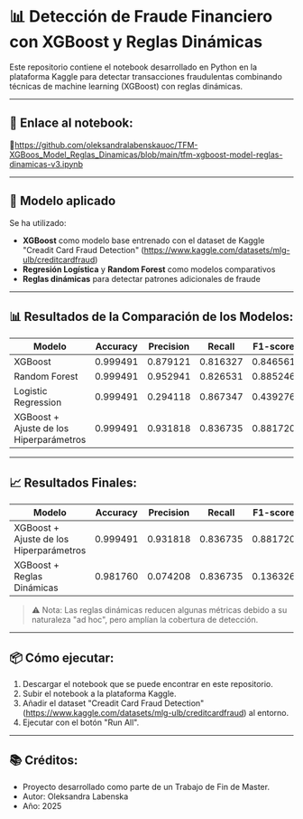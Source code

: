 # 📊 Detección de Fraude Financiero con XGBoost y Reglas Dinámicas

Este repositorio contiene el notebook desarrollado en Python en la plataforma Kaggle para detectar transacciones fraudulentas combinando técnicas de machine learning (XGBoost) con reglas dinámicas.

---

## 🚀 Enlace al notebook:

📎https://github.com/oleksandralabenskauoc/TFM-XGBoos_Model_Reglas_Dinamicas/blob/main/tfm-xgboost-model-reglas-dinamicas-v3.ipynb

---

## 🧠 Modelo aplicado

Se ha utilizado:
- **XGBoost** como modelo base entrenado con el dataset de Kaggle "Creadit Card Fraud Detection" (https://www.kaggle.com/datasets/mlg-ulb/creditcardfraud)
- **Regresión Logística** y **Random Forest** como modelos comparativos
- **Reglas dinámicas** para detectar patrones adicionales de fraude

---

## 📊 Resultados de la Comparación de los Modelos:

| Modelo                                      | Accuracy   | Precision  | Recall     | F1-score   | ROC AUC   |
|---------------------------------------------|------------|------------|------------|------------|-----------|
| XGBoost                                     | 0.999491   | 0.879121   | 0.816327   | 0.846561   | 0.986169  |
| Random Forest                               | 0.999491   | 0.952941   | 0.826531   | 0.885246   | 0.983225  |
| Logistic Regression                         | 0.999491   | 0.294118   | 0.867347   | 0.439276   | 0.966374  |
| XGBoost + Ajuste de los Hiperparámetros     | 0.999491   | 0.931818   | 0.836735   | 0.881720   | 0.984504  |

---

## 📈 Resultados Finales:

| Modelo                                    | Accuracy   | Precision  | Recall     | F1-score   | ROC AUC   |
|-------------------------------------------|------------|------------|------------|------------|-----------|
| XGBoost + Ajuste de los Hiperparámetros   | 0.999491   | 0.931818   | 0.836735   | 0.881720   | 0.984504  |
| XGBoost + Reglas Dinámicas                | 0.981760   | 0.074208   | 0.836735   | 0.136326   | NA        |


> ⚠️ Nota: Las reglas dinámicas reducen algunas métricas debido a su naturaleza "ad hoc", pero amplían la cobertura de detección.

---

## 📦 Cómo ejecutar:

1. Descargar el notebook que se puede encontrar en este repositorio.
2. Subir el notebook a la plataforma Kaggle.
3. Añadir el dataset "Creadit Card Fraud Detection" (https://www.kaggle.com/datasets/mlg-ulb/creditcardfraud) al entorno.
4. Ejecutar con el botón "Run All".

---

## 📚 Créditos:

- Proyecto desarrollado como parte de un Trabajo de Fin de Master.
- Autor: Oleksandra Labenska
- Año: 2025
